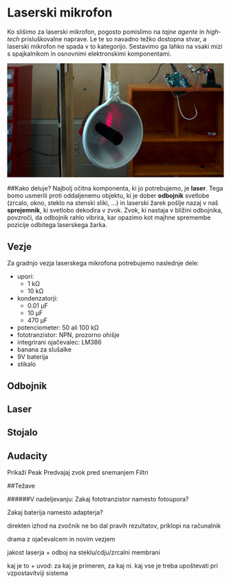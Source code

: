 # Laserski mikrofon
Ko slišimo za laserski mikrofon, pogosto pomislimo na _tajne agente_ in _high-tech_ prisluškovalne naprave. Le te so navadno težko dostopna stvar, a laserski mikrofon ne spada v to kategorijo. Sestavimo ga lahko na vsaki mizi s spajkalnikom in osnovnimi elektronskimi komponentami.

![alt text](slike/uvod.png "Postavljen sistem laserskega mikrofona")

##Kako deluje?
Najbolj očitna komponenta, ki jo potrebujemo, je **laser**. Tega bomo usmerili proti oddaljenemu objektu, ki je dober **odbojnik** svetlobe (zrcalo, okno, steklo na stenski sliki, ...) in laserski žarek pošlje nazaj v naš **sprejemnik**, ki svetlobo dekodira v zvok.
Zvok, ki nastaja v bližini odbojnika, povzroči, da odbojnik rahlo vibrira, kar opazimo kot majhne spremembe pozicije odbitega laserskega žarka.

## Vezje
Za gradnjo vezja laserskega mikrofona potrebujemo naslednje dele:
- upori:
   * 1 kΩ
   * 10 kΩ
- kondenzatorji:
   * 0.01 μF
   * 10 μF
   * 470 μF
- potenciometer: 50 ali 100 kΩ
- fototranzistor: NPN, prozorno ohišje
- integrirani ojačevalec: LM386
- banana za slušalke
- 9V baterija
- stikalo

## Odbojnik

## Laser

## Stojalo

## Audacity
Prikaži Peak
Predvajaj zvok pred snemanjem
Filtri

##Težave

######V nadeljevanju:
Zakaj fototranzistor namesto fotoupora?

Zakaj baterija namesto adapterja?

direkten izhod na zvočnik ne bo dal pravih rezultatov, priklopi na računalnik

drama z ojačevalcem in novim vezjem
 
jakost laserja + odboj na steklu/cdju/zrcalni membrani

kaj je to + uvod: za kaj je primeren, za kaj ni. kaj vse je treba upoštevati pri vzpostavitviji sistema